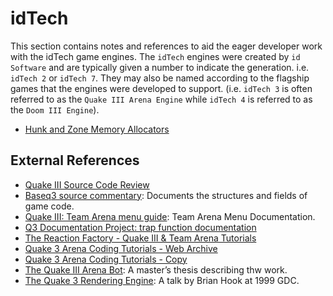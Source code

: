 # idTech

This section contains notes and references to aid the eager developer work with the idTech game engines. The `idTech` engines were created by `id Software` and are typically given a number to indicate the generation. i.e. `idTech 2` or `idTech 7`. They may also be named according to the flagship games that the engines were developed to support. (i.e. `idTech 3` is often referred to as the `Quake III Arena Engine` while `idTech 4` is referred to as the `Doom III Engine`).

* [Hunk and Zone Memory Allocators](memory.md)

## External References

* [Quake III Source Code Review](https://fabiensanglard.net/quake3/index.php)
* [Baseq3 source commentary](http://www.icculus.org/~phaethon/q3mc/q3mc.html): Documents the structures and fields of game code.
* [Quake III: Team Arena menu guide](https://icculus.org/~phaethon/q3tamenu/q3tamenu.html): Team Arena Menu Documentation.
* [Q3 Documentation Project: trap function documentation](https://web.archive.org/web/20030716210730/http://www.quake3world.com/ubb/Forum4/HTML/005563.html)
* [The Reaction Factory - Quake III & Team Arena Tutorials](https://web.archive.org/web/20070226055434/http://rfactory.org/)
* [Quake 3 Arena Coding Tutorials - Web Archive](https://web.archive.org/web/20201112000702/https://www.quakewiki.net/archives/code3arena/tutorials/index.html)
* [Quake 3 Arena Coding Tutorials - Copy](https://www.per-thormann.de/quake-3-arena-coding-tutorials/)
* [The Quake III Arena Bot](http://mrelusive.com/publications/pubs_bytype.html): A master’s thesis describing thw work.
* [The Quake 3 Rendering Engine](https://www.youtube.com/watch?v=TFfkX_ahl94): A talk by Brian Hook at 1999 GDC.

